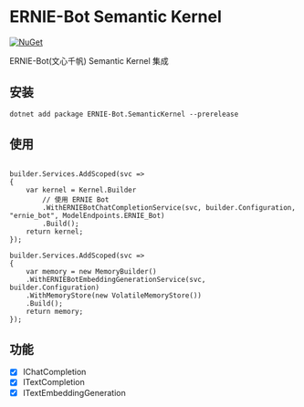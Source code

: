 ﻿# ERNIE-Bot Semantic Kernel

[![NuGet](https://img.shields.io/nuget/v/ERNIE-Bot.SemanticKernel?label=sk)](https://www.nuget.org/packages/ERNIE-Bot.SemanticKernel/)


ERNIE-Bot(文心千帆) Semantic Kernel 集成

## 安装

```
dotnet add package ERNIE-Bot.SemanticKernel --prerelease
```

## 使用

```

builder.Services.AddScoped(svc =>
{
    var kernel = Kernel.Builder
        // 使用 ERNIE Bot
        .WithERNIEBotChatCompletionService(svc, builder.Configuration, "ernie_bot", ModelEndpoints.ERNIE_Bot)
        .Build();
    return kernel;
});

builder.Services.AddScoped(svc =>
{
    var memory = new MemoryBuilder()
    .WithERNIEBotEmbeddingGenerationService(svc, builder.Configuration)
    .WithMemoryStore(new VolatileMemoryStore())
    .Build();
    return memory;
});
```


## 功能

- [x] IChatCompletion
- [x] ITextCompletion
- [x] ITextEmbeddingGeneration
